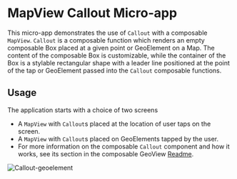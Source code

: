 # MapView Callout Micro-app

This micro-app demonstrates the use of `Callout` with a composable `MapView`. `Callout` is a composable function which renders an empty composable Box placed at a given point or GeoElement on a Map. The content of the composable Box is customizable, while the container of the Box is a stylable rectangular shape with a leader line positioned at the point of the tap or GeoElement passed into the `Callout` composable functions.

## Usage

The application starts with a choice of two screens
* A `MapView` with `Callout`s placed at the location of user taps on the screen.
* A `MapView` with `Callout`s placed on GeoElements tapped by the user.
* For more information on the composable `Callout` component and how it works, see its section in the composable GeoView [Readme](../../toolkit/geoview-compose/README#display-a-callout).

![Callout-geoelement](https://github.com/user-attachments/assets/d6fd278a-c773-45f3-9ecd-a76852b71192)

